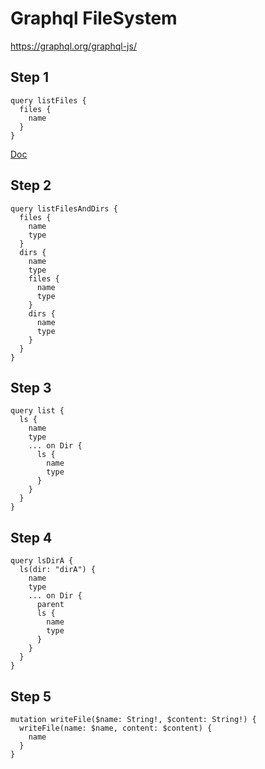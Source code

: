 # Graphql FileSystem

https://graphql.org/graphql-js/

## Step 1

```gql
query listFiles {
  files {
    name
  }
}
```

[Doc](/STEP-1.md)

## Step 2

```gql
query listFilesAndDirs {
  files {
    name
    type
  }
  dirs {
    name
    type
    files {
      name
      type
    }
    dirs {
      name
      type
    }
  }
}
```

## Step 3

```gql
query list {
  ls {
    name
    type
    ... on Dir {
      ls {
        name
        type
      }
    }
  }
}
```

## Step 4

```qgl
query lsDirA {
  ls(dir: "dirA") {
    name
    type
    ... on Dir {
      parent
      ls {
        name
        type
      }
    }
  }
}
```

## Step 5

```gql
mutation writeFile($name: String!, $content: String!) {
  writeFile(name: $name, content: $content) {
    name
  }
}
```
